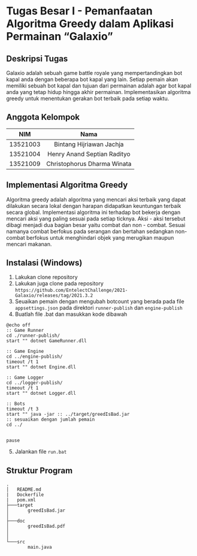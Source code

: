 # Tugas Besar I - Pemanfaatan Algoritma Greedy dalam Aplikasi Permainan “Galaxio”
## Deskripsi Tugas
Galaxio adalah sebuah game battle royale yang mempertandingkan bot kapal anda dengan beberapa bot kapal yang lain. Setiap pemain akan memiliki sebuah bot kapal dan tujuan dari permainan adalah agar bot kapal anda yang tetap hidup hingga akhir permainan. Implementasikan algoritma greedy untuk menentukan gerakan bot terbaik pada setiap waktu.
## Anggota Kelompok
| NIM | Nama |
| :---: | :---: |
| 13521003 | Bintang Hijriawan Jachja |
| 13521004 | Henry Anand Septian Radityo |
| 13521009 | Christophorus Dharma Winata |
## Implementasi Algoritma Greedy
Algoritma greedy adalah algoritma yang mencari aksi terbaik yang dapat dilakukan secara lokal dengan harapan didapatkan keuntungan terbaik secara global. Implementasi algoritma ini terhadap bot bekerja dengan mencari aksi yang paling sesuai pada setiap ticknya. Aksi - aksi tersebut dibagi menjadi dua bagian besar yaitu combat dan non - combat. Sesuai namanya combat berfokus pada serangan dan bertahan sedangkan non-combat berfokus untuk menghindari objek yang merugikan maupun mencari makanan.
## Instalasi (Windows)
1. Lakukan clone repository
2. Lakukan juga clone pada repository `https://github.com/EntelectChallenge/2021-Galaxio/releases/tag/2021.3.2`
3. Seuaikan pemain dengan mengubah botcount yang berada pada file `appsettings.json` pada direktori `runner-publish` dan `engine-publish`
4. Buatlah file .bat dan masukkan kode dibawah
```
@echo off
:: Game Runner
cd ./runner-publish/
start "" dotnet GameRunner.dll

:: Game Engine
cd ../engine-publish/
timeout /t 1
start "" dotnet Engine.dll

:: Game Logger
cd ../logger-publish/
timeout /t 1
start "" dotnet Logger.dll

:: Bots
timeout /t 3
start "" java -jar :: ../target/greedIsBad.jar
:: sesuaikan dengan jumlah pemain
cd ../


pause

```
5. Jalankan file `run.bat`
## Struktur Program
```
.
│   README.md
|   Dockerfile
|   pom.xml
├───target
│       greedIsBad.jar
│
├───doc
│       greedIsBad.pdf
│       
│
└───src
        main.java
```
